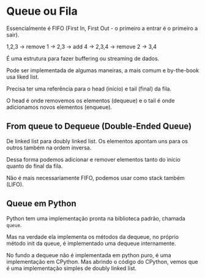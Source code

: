 # Queue ou Fila
Essencialmente é FIFO
(First In, First Out - o primeiro a entrar é o primeiro a sair).

1,2,3 -> remove 1 -> 2,3 -> add 4 -> 2,3,4 -> remove 2 -> 3,4

É uma estrutura para fazer buffering ou streaming de dados.

Pode ser implementada de algumas maneiras, a mais comum e by-the-book usa liked list.

Precisa ter uma referência para o head (início) e tail (final) da fila.

O head é onde removemos os elementos (dequeue) e o tail é onde adicionamos novos elementos (enqueue).

## From queue to Dequeue (Double-Ended Queue)
De linked list para doubly linked list. Os elementos apontam uns para os outros também na ordem inversa.

Dessa forma podemos adicionar e remover elementos tanto do início quanto do final da fila.

Não é mais necessariamente FIFO, podemos usar como stack também (LIFO).

## Queue em Python
Python tem uma implementação pronta na biblioteca padrão, chamada `queue`.

Mas na verdade ela implementa os métodos da dequeue, no próprio método init da queue, é implementado uma dequeue internamente.

No fundo a dequeue não é implementada em python puro, é uma implementação em CPython.
Mas abrindo o código do CPython, vemos que é uma implementação simples de doubly linked list.


